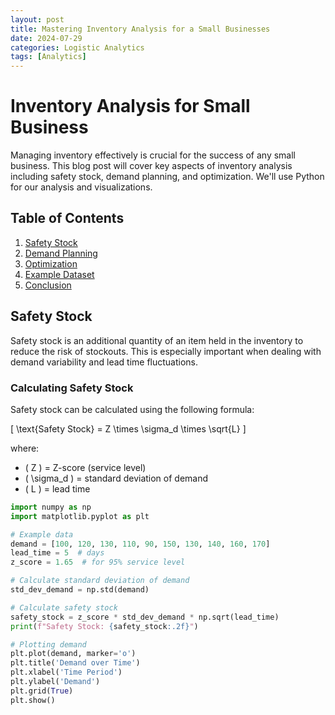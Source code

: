 ```yaml
---
layout: post
title: Mastering Inventory Analysis for a Small Businesses
date: 2024-07-29
categories: Logistic Analytics
tags: [Analytics]
---
```



# Inventory Analysis for Small Business

Managing inventory effectively is crucial for the success of any small business. This blog post will cover key aspects of inventory analysis including safety stock, demand planning, and optimization. We'll use Python for our analysis and visualizations.

## Table of Contents

1. [Safety Stock](#safety-stock)
2. [Demand Planning](#demand-planning)
3. [Optimization](#optimization)
4. [Example Dataset](#example-dataset)
5. [Conclusion](#conclusion)

## Safety Stock

Safety stock is an additional quantity of an item held in the inventory to reduce the risk of stockouts. This is especially important when dealing with demand variability and lead time fluctuations.

### Calculating Safety Stock

Safety stock can be calculated using the following formula:

\[ \text{Safety Stock} = Z \times \sigma_d \times \sqrt{L} \]

where:
- \( Z \) = Z-score (service level)
- \( \sigma_d \) = standard deviation of demand
- \( L \) = lead time

```python
import numpy as np
import matplotlib.pyplot as plt

# Example data
demand = [100, 120, 130, 110, 90, 150, 130, 140, 160, 170]
lead_time = 5  # days
z_score = 1.65  # for 95% service level

# Calculate standard deviation of demand
std_dev_demand = np.std(demand)

# Calculate safety stock
safety_stock = z_score * std_dev_demand * np.sqrt(lead_time)
print(f"Safety Stock: {safety_stock:.2f}")

# Plotting demand
plt.plot(demand, marker='o')
plt.title('Demand over Time')
plt.xlabel('Time Period')
plt.ylabel('Demand')
plt.grid(True)
plt.show()
